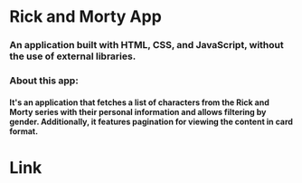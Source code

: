 # Rick and Morty App

### An application built with HTML, CSS, and JavaScript, without the use of external libraries.

### About this app:

#### It's an application that fetches a list of characters from the Rick and Morty series with their personal information and allows filtering by gender. Additionally, it features pagination for viewing the content in card format.

# Link
